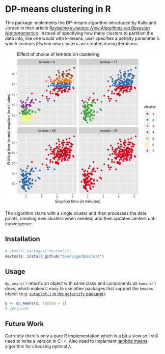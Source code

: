 # DP-means clustering in R

This package implements the DP-means algorithm introduced by Kulis and Jordan in their article *[Revisiting k-means: New Algorithms via Bayesian Nonparametrics](https://arxiv.org/abs/1111.0352)*. Instead of specifying how many clusters to partition the data into, like one would with k-means, user specifies a penalty parameter λ which controls if/when new clusters are created during iterations:

![Effect of choice of lambda on clustering](lambdas.png)

The algorithm starts with a single cluster and then processes the data points, creating new clusters when needed, and then updates centers until convergence.

## Installation

```R
# install.packages("devtools")
devtools::install_github("bearloga/dpmclust")
```

## Usage

`dp_means()` returns an object with same class and components as `kmeans()` does, which makes it easy to use other packages that support the `kmeans` object (e.g. [`autoplot()` in the `ggfortify` package](https://cran.r-project.org/web/packages/ggfortify/vignettes/plot_pca.html)).

```R
y <- dp_means(x, lambda = 1)
# y$cluster
```

## Future Work

Currently there's only a pure R implementation which is a bit a slow so I still need to write a version in C++. Also need to implement [lambda means](https://ieeexplore.ieee.org/document/7899984) algorithm for choosing optimal λ.
